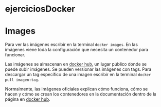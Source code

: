 # ejerciciosDocker

# Images
Para ver las imágenes escribir en la terminal `docker images`.
En las imágenes viene toda la configuración que necesita un contenedor para funcionar.

Las imágenes se almacenan en [docker hub](https://hub.docker.com/), un lugar público donde se puede subir imágenes. Se pueden versionar las imágenes con tags. Para descargar un tag específico de una imagen escribir en la terminal `docker pull imagen:tag`.

Normalmente, las imágenes oficiales explican cómo funciona, cómo se hacen y cómo se crean los contenedores en la documentación dentro de la página en [docker hub](https://hub.docker.com/).